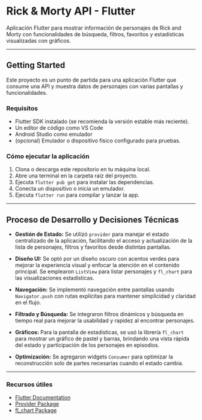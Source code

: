 # Rick & Morty API - Flutter

Aplicación Flutter para mostrar información de personajes de Rick and Morty con funcionalidades de búsqueda, filtros, favoritos y estadísticas visualizadas con gráficos.

---

## Getting Started

Este proyecto es un punto de partida para una aplicación Flutter que consume una API y muestra datos de personajes con varias pantallas y funcionalidades.

### Requisitos

- Flutter SDK instalado (se recomienda la versión estable más reciente).
- Un editor de código como VS Code 
- Android Studio como emulador
- (opcional) Emulador o dispositivo físico configurado para pruebas.

### Cómo ejecutar la aplicación

1. Clona o descarga este repositorio en tu máquina local.
2. Abre una terminal en la carpeta raíz del proyecto.
3. Ejecuta `flutter pub get` para instalar las dependencias.
4. Conecta un dispositivo o inicia un emulador.
5. Ejecuta `flutter run` para compilar y lanzar la app.

---

## Proceso de Desarrollo y Decisiones Técnicas

- **Gestión de Estado:** Se utilizó `provider` para manejar el estado centralizado de la aplicación, facilitando el acceso y actualización de la lista de personajes, filtros y favoritos desde distintas pantallas.

- **Diseño UI:** Se optó por un diseño oscuro con acentos verdes para mejorar la experiencia visual y enfocar la atención en el contenido principal. Se emplearon `ListView` para listar personajes y `fl_chart` para las visualizaciones estadísticas.

- **Navegación:** Se implementó navegación entre pantallas usando `Navigator.push` con rutas explícitas para mantener simplicidad y claridad en el flujo.

- **Filtrado y Búsqueda:** Se integraron filtros dinámicos y búsqueda en tiempo real para mejorar la usabilidad y rapidez al encontrar personajes.

- **Gráficos:** Para la pantalla de estadísticas, se usó la librería `fl_chart` para mostrar un gráfico de pastel y barras, brindando una vista rápida del estado y participación de los personajes en episodios.

- **Optimización:** Se agregaron widgets `Consumer` para optimizar la reconstrucción solo de partes necesarias cuando el estado cambia.

---

### Recursos útiles

- [Flutter Documentation](https://docs.flutter.dev/)
- [Provider Package](https://pub.dev/packages/provider)
- [fl_chart Package](https://pub.dev/packages/fl_chart)
